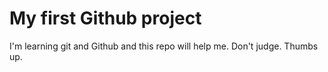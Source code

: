 # My first Github project

I'm learning git and Github and this repo will help me. Don't judge.
Thumbs up. 
